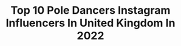 ---
title: Top 10 Pole Dancers Instagram Influencers In United Kingdom In 2022
description: >-
  Find top pole dancers Instagram influencers in United Kingdom in 2022. Most popular hashtags: #poledance #poledancer #flexibility #dance.
platform: Instagram
hits: 17
text_top: See the top-rated Instagram influencers on inBeat.
text_bottom: inBeat has 17 Instagram influencers like this in United Kingdom for you to work with.
profiles:
  - username: "psyc_grungequeen"
    fullname: >-
      Valkyrie Garcìa sgh
    bio: >-
      Alt Model/performer • Pole dancer •Artist •Music Videos Psychology, Rock, Grunge, Viking 🤘 Suicide Girls Hopeful 💕 DM to collab 📸 Notts, UK
    location: "United Kingdom"
    followers: 23873
    engagement: 283
    commentsToLikes: 0.070726
    id: ck15t11hjft860i19dvfg04bm
    verified: false
    hashtags: "#blonde, #sexysunday, #moodygrams, #uk"
  - username: "katherinekosma"
    fullname: >-
      Katherine✨
    bio: >-
      Plymouth. 23. 🍃👽💀💚 Nail Tech, Lil YouTuber, Resin Artist, Photographer, Model & Pole Dancer. Lover of cats, makeup, emo bands & weed.￼✨🔪💎📷💅🏻🐈🖤🥀
    location: "United Kingdom"
    followers: 10070
    engagement: 712
    commentsToLikes: 0.045665
    id: ck5q1bdowa6k00i11h0b4fbay
    verified: false
    hashtags: "#gothicc, #darkaesthetic, #witchcraft, #stockings"
  - username: "bendy_kate"
    fullname: >-
      Bendy Kate
    bio: >-
      Pole dancer, aerialist & acrobat Dog lover Designer & Author @thebendybrand Sports Therapist @flexitherapy
    location: "United Kingdom"
    followers: 169772
    engagement: 83
    commentsToLikes: 0.012211
    id: ck0ueqyjhlwjg0i19lj8tx10r
    verified: true
    hashtags: "#floorwork, #training, #pole, #bendykate"
  - username: "marinavish"
    fullname: >-
      Marina Vishniakova
    bio: >-
      Pole & Aerial Artist and Instructor 🧚‍♀️ @superflyhoneyworld Ambassador @milanpoledancestudio Instructor Collab./enquiries📩 marina.vish86@gmail.com
    location: "United Kingdom"
    followers: 50558
    engagement: 241
    commentsToLikes: 0.019834
    id: ck14guzpk75w60i196itm17oo
    verified: false
    hashtags: "#poledancenation, #poledancersofinstagram, #sport, #lovetodance"
  - username: "lorna.fit"
    fullname: >-
      Lorna ✨Fitness Model✨
    bio: >-
      🏆 MP Pro and Pure Elite champion ⭐️ @tbconditioning @teamtbc 🤍 @its.me.lorna
    location: "United Kingdom"
    followers: 19181
    engagement: 388
    commentsToLikes: 0.053568
    id: ck6u33bnuvga70j716ezvv96d
    verified: false
    hashtags: "#sunshine, #gettingitdone, #girlswithmuscle, #fitfun"
  - username: "sigismondiphotography"
    fullname: >-
      Alessandro Sigismondi
    bio: >-
      Photography | Video Productions | Learn with me My #yogaphotography Course on @omstarsofficial code: SIGIS1MONTH 👇🏼
    location: "United Kingdom"
    followers: 40918
    engagement: 124
    commentsToLikes: 0.069767
    id: ck0w3pvnlunrh0i198iupk0md
    verified: false
    hashtags: "#photographycourse, #yogaphotoremix, #yogalife, #yogaeverywhere"
  - username: "alhsnaps"
    fullname: >-
      A L H
    bio: >-
      North London Photographer - Headshots, Dance and Events.
    location: "United Kingdom"
    followers: 9923
    engagement: 806
    commentsToLikes: 0.003678
    id: ck8svzumodbdp0j78w4n3n9wa
    verified: false
    hashtags: "#livefolk, #instamagazine, #gramslayers, #streetshared"
  - username: "imogengunter"
    fullname: >-
      Imogen Gunter
    bio: >-
      BendyFreak Owner of @aerialinspirations @aerial.inspirations.shop Tutorials: patreon.com/imogengunter Travels 🌍performs 🎪 Book lessons, shop,contact↓
    location: "United Kingdom"
    followers: 40015
    engagement: 233
    commentsToLikes: 0.030092
    id: ck13c614kyscx0i19cc0qqm0m
    verified: false
    hashtags: "#aerialhooptricks, #contortion, #aerialinspirations, #aerial"
  - username: "pixieleknot"
    fullname: >-
      Pixie Le Knot
    bio: >-
      Game Of Thrones, The Devil Inside, My Feral Heart, It Never Sleeps, Mowgli, Get Your Act Together, The Sidemen Show and GQ's Hottest Woman Of The Week
    location: "United Kingdom"
    followers: 69817
    engagement: 282
    commentsToLikes: 0.041725
    id: ck15rai9i6ywj0i197f66v5jk
    verified: false
    hashtags: "#subway, #overheadlift, #circuseverydamnday, #tfl"
  - username: "shwegold"
    fullname: >-
      𝖘𝖍𝖜𝖊 🦂
    bio: >-
      “Be humble, flow cocky, stay gold” •Spanglish living in Bournemouth• >Performer for the @dreamboys< -18+content @onlyfansasboloco-
    location: "United Kingdom"
    followers: 18624
    engagement: 298
    commentsToLikes: 0.027412
    id: ck55nlok26h100i11yd1r79qf
    verified: false
    hashtags: "#strippermemes, #striperlife, #bulgeboys, #stripers"
---